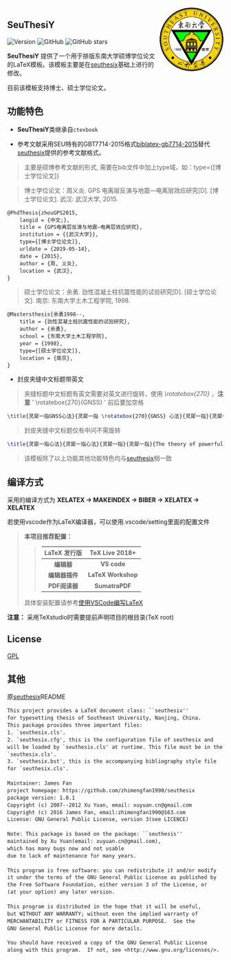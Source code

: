 <img src="./figures/seu-color-logo.png" align="right" width="150"/>

## SeuThesiY

![Version](https://img.shields.io/badge/%20Version-3.1.0-green?style=for-the-badge&logo=appveyor) ![GitHub](https://img.shields.io/github/license/DansYU/SeuThesiY?style=for-the-badge&logo=appveyor) ![GitHub stars](https://img.shields.io/github/stars/DansYU/SeuThesiY?style=for-the-badge&logo=appveyor)

**SeuThesiY** 提供了一个用于排版东南大学硕博学位论文的LaTeX模板。该模板主要是在[seuthesix](https://github.com/zhimengfan1990/seuthesix)基础上进行的修改。

目前该模板支持博士、硕士学位论文。


## 功能特色

* **SeuThesiY**类继承自`ctexbook`

* 参考文献采用SEU特有的GBT7714-2015格式[biblatex-gb7714-2015](https://github.com/hushidong/biblatex-gb7714-2015)替代[seuthesix](https://github.com/zhimengfan1990/seuthesix)提供的参考文献格式。

> 主要是硕博参考文献的形式, 需要在bib文件中加上type域，如：type={[博士学位论文]}

> 博士学位论文：周义炎. GPS 电离层反演与地震—电离层效应研究[D]. [博士学位论文]. 武汉: 武汉大学, 2015.
```tex
@PhdThesis{zhouGPS2015,
    langid = {中文;},
    title = {GPS电离层反演与地震—电离层效应研究},
    institution = {{武汉大学}},
    type={[博士学位论文]},
    urldate = {2019-05-14},
    date = {2015},
    author = {周, 义炎},
    location = {武汉},
}
```
> 硕士学位论文：余勇. 劲性混凝土柱抗震性能的试验研究[D]. [硕士学位论文]. 南京: 东南大学土木工程学院, 1998.
```tex
@Mastersthesis{余勇1998--,
    title = {劲性混凝土柱抗震性能的试验研究},
    author = {余勇},
    school = {东南大学土木工程学院},
    year = {1998},
    type={[硕士学位论文]},
    location = {南京},
}
```
* 封皮夹缝中文标题带英文
> 夹缝标题中文标题有英文需要对英文进行旋转，使用 *\rotatebox{270}* ，**注意** ' \rotatebox{270}{GNSS} ' 前后要加空格
```tex
\title{灵犀一指GNSS心法}{灵犀一指 \rotatebox{270}{GNSS} 心法}{灵犀一指}{灵犀一指}{The theory of powerful fingers}{powerful fingers}
```
> 封皮夹缝中文标题仅有中问不需旋转
```tex
\title{灵犀一指心法}{灵犀一指心法}{灵犀一指}{灵犀一指}{The theory of powerful fingers}{powerful fingers}
```
> 该模板除了以上功能其他功能特色均与[seuthesix](https://github.com/zhimengfan1990/seuthesix)相一致


## 编译方式
采用的编译方式为  **XELATEX →  MAKEINDEX →  BIBER →    XELATEX →    XELATEX**

若使用vscode作为LaTeX编译器，可以使用.vscode/setting里面的配置文件

> **本项目推荐配置：**
>>| LaTeX 发行版 |TeX Live 2018+|
>>| :---: | :---: |
>>| **编辑器** |**VS code** |
>>| **编辑器插件** | **LaTeX Workshop**|
>>| **PDF阅读器** |**SumatraPDF** |
> 具体安装配置请参考[使用VSCode编写LaTeX](https://zhuanlan.zhihu.com/p/38178015)


**注意：** 采用TeXstudio时需要提前声明项目的根目录(TeX root)



## License
[GPL](https://www.gnu.org/licenses/gpl-3.0.txt)


## 其他

原[seuthesix](https://github.com/zhimengfan1990/seuthesix)README

``` txt
This project provides a LaTeX document class: ``seuthesix''
for typesetting thesis of Southeast University, Nanjing, China.
This package provides three important files:
1. `seuthesix.cls'.
2. `seuthesix.cfg', this is the configuration file of seuthesix and
will be loaded by `seuthesix.cls' at runtime. This file must be in the same directory as
`seuthesix.cls'.
3. `seuthesix.bst', this is the accompanying bibliography style file
for `seuthesix.cls'.

Maintainer: James Fan
project homepage: https://github.com/zhimengfan1990/seuthesix
package version: 1.0.1
Copyright (c) 2007--2012 Xu Yuan, email: xuyuan.cn@gmail.com
Copyright (c) 2016 James Fan, email:zhimengfan1990@163.com
License: GNU General Public License, version 3(see LICENCE)

Note: This package is based on the package: ``seuthesis''
maintained by Xu Yuan(email: xuyuan.cn@gmail.com), 
which has many bugs now and not usable
due to lack of maintenance for many years.

This program is free software: you can redistribute it and/or modify
it under the terms of the GNU General Public License as published by
the Free Software Foundation, either version 3 of the License, or
(at your option) any later version.

This program is distributed in the hope that it will be useful,
but WITHOUT ANY WARRANTY; without even the implied warranty of
MERCHANTABILITY or FITNESS FOR A PARTICULAR PURPOSE.  See the
GNU General Public License for more details.

You should have received a copy of the GNU General Public License
along with this program.  If not, see <http://www.gnu.org/licenses/>.
```
